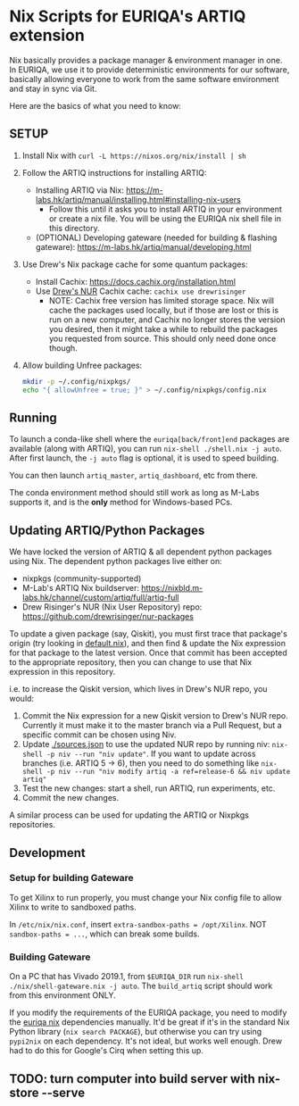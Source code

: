 # Nix Scripts for EURIQA's ARTIQ extension

Nix basically provides a package manager & environment manager in one.
In EURIQA, we use it to provide deterministic environments for our software,
basically allowing everyone to work from the same software environment and stay in sync
via Git.

Here are the basics of what you need to know:

## SETUP

1. Install Nix with ``curl -L https://nixos.org/nix/install | sh``

2. Follow the ARTIQ instructions for installing ARTIQ:
    * Installing ARTIQ via Nix: https://m-labs.hk/artiq/manual/installing.html#installing-nix-users
        * Follow this until it asks you to install ARTIQ in your environment or create a nix file.
        You will be using the EURIQA nix shell file in this directory.
    * (OPTIONAL) Developing gateware (needed for building & flashing gateware):
        https://m-labs.hk/artiq/manual/developing.html
3. Use Drew's Nix package cache for some quantum packages:
    * Install Cachix: https://docs.cachix.org/installation.html
    * Use [Drew's NUR](https://github.com/drewrisinger/nur-packages) Cachix cache: ``cachix use drewrisinger``
        * NOTE: Cachix free version has limited storage space.
            Nix will cache the packages used locally,
            but if those are lost or this is run on a new computer, and Cachix no longer
            stores the version you desired, then it might take a while to rebuild the
            packages you requested from source. This should only need done once though.
4. Allow building Unfree packages:
    ```bash
    mkdir -p ~/.config/nixpkgs/
    echo "{ allowUnfree = true; }" > ~/.config/nixpkgs/config.nix
    ```

## Running

To launch a conda-like shell where the ``euriqa[back/front]end`` packages are available (along with ARTIQ), you can run
``nix-shell ./shell.nix -j auto``.
After first launch, the ``-j auto`` flag is optional, it is used to speed building.

You can then launch ``artiq_master``, ``artiq_dashboard``, etc from there.

The conda environment method should still work as long as M-Labs supports it,
and is the **only** method for Windows-based PCs.

## Updating ARTIQ/Python Packages

We have locked the version of ARTIQ & all dependent python packages using Nix.
The dependent python packages live either on:
* nixpkgs (community-supported)
* M-Lab's ARTIQ Nix buildserver: https://nixbld.m-labs.hk/channel/custom/artiq/full/artiq-full
* Drew Risinger's NUR (Nix User Repository) repo: https://github.com/drewrisinger/nur-packages

To update a given package (say, Qiskit), you must first trace that package's origin
(try looking in [default.nix](../default.nix)), and then find & update the Nix expression
for that package to the latest version. Once that commit has been accepted to the
appropriate repository, then you can change to use that Nix expression in this repository.

i.e. to increase the Qiskit version, which lives in Drew's NUR repo, you would:
1. Commit the Nix expression for a new Qiskit version to Drew's NUR repo. Currently it must make it to the master branch via a Pull Request, but a specific commit can be chosen using Niv.
2. Update [./sources.json](./sources.json) to use the updated NUR repo by running niv:
    ``nix-shell -p niv --run "niv update"``.
    If you want to update across branches (i.e. ARTIQ 5 -> 6), then you need to do
    something like ``nix-shell -p niv --run "niv modify artiq -a ref=release-6 && niv update artiq"``
3. Test the new changes: start a shell, run ARTIQ, run experiments, etc.
4. Commit the new changes.

A similar process can be used for updating the ARTIQ or Nixpkgs repositories.

## Development

### Setup for building Gateware

To get Xilinx to run properly, you must change your Nix config file to allow Xilinx to write to sandboxed paths.

In ``/etc/nix/nix.conf``, insert ``extra-sandbox-paths = /opt/Xilinx``.
NOT ``sandbox-paths = ...``, which can break some builds.

### Building Gateware

On a PC that has Vivado 2019.1, from ``$EURIQA_DIR`` run
``nix-shell ./nix/shell-gateware.nix -j auto``.
The ``build_artiq`` script should work from this environment ONLY.

If you modify the requirements of the EURIQA package, you need to modify the [euriqa nix](../default.nix)
dependencies manually.
It'd be great if it's in the standard Nix Python library (``nix search PACKAGE``),
but otherwise you can try using ``pypi2nix`` on each dependency. It's not ideal, but works
well enough. Drew had to do this for Google's Cirq when setting this up.

## TODO: turn computer into build server with nix-store --serve
